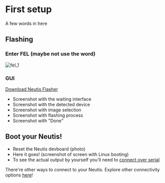 # First setup

A few words in here

## Flashing

### Enter FEL (maybe not use the word)

![fel_1](../../img/intro/fel_1.gif)</a>

### GUI

[Download Neutis Flasher]()

- Screenshot with the waiting interface
- Screenshot with the detected device
- Screenshot with image selection
- Screenshot with flashing process
- Screenshot with "Done"

## Boot your Neutis!

- Reset the Neutis devboard (photo)
- Here it goes! (screenshot of screen with Linux booting)
- To see the actual output by yourself you'll need to [connect over serial](../connectivity/usb-serial.md)

There're other ways to connect to your Neutis. Explore other connectivity options [here](../connectivity/connectivity.md)!
